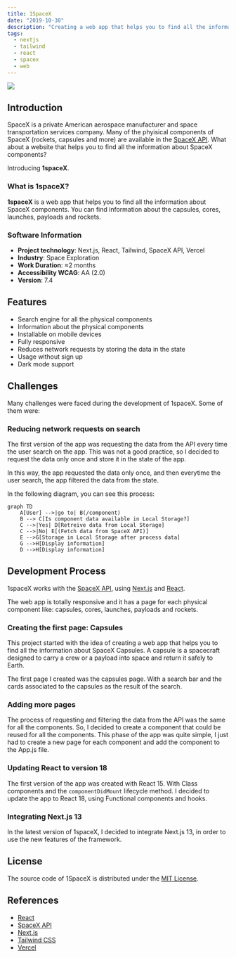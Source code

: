 ```yaml
---
title: 1SpaceX
date: "2019-10-30"
description: "Creating a web app that helps you to find all the information about SpaceX components."
tags:
  - nextjs
  - tailwind
  - react
  - spacex
  - web
---
```


<img src="/1spacex__cover.webp" />

## Introduction

SpaceX is a private American aerospace manufacturer and space transportation services company. Many of the phyisical components of SpaceX (rockets, capsules and more) are available in the <a href="https://docs.spacexdata.com" target="_blank">SpaceX API</a>. What about a website that helps you to find all the information about SpaceX components?

Introducing **1spaceX**.

### What is 1spaceX?

**1spaceX** is a web app that helps you to find all the information about SpaceX components. You can find information about the capsules, cores, launches, payloads and rockets.

### Software Information

- **Project technology**: Next.js, React, Tailwind, SpaceX API, Vercel
- **Industry**: Space Exploration
- **Work Duration**: ≈2 months
- **Accessibility WCAG**: AA (2.0)
- **Version**: 7.4

## Features

- Search engine for all the physical components
- Information about the physical components
- Installable on mobile devices
- Fully responsive
- Reduces network requests by storing the data in the state
- Usage without sign up
- Dark mode support

## Challenges

Many challenges were faced during the development of 1spaceX. Some of them were:

### Reducing network requests on search

The first version of the app was requesting the data from the API every time the user search on the app. This was not a good practice, so I decided to request the data only once and store it in the state of the app.

In this way, the app requested the data only once, and then everytime the user search, the app filtered the data from the state.

In the following diagram, you can see this process:

```mermaid
graph TD
    A[User] -->|go to| B(/component)
    B --> C[Is component data available in Local Storage?]
    C -->|Yes| D[Retreive data from Local Storage]
    C -->|No| E[(Fetch data from SpaceX API)]
    E -->G[Storage in Local Storage after process data]
    G -->H[Display information]
    D -->H[Display information]
```

## Development Process

1spaceX works with the <a href="https://docs.spacexdata.com" target="_blank">SpaceX API</a>, using <a href="https://nextjs.org" target="_blank">Next.js</a> and <a href="https://reactjs.org" target="_blank">React</a>.

The web app is totally responsive and it has a page for each physical component like: capsules, cores, launches, payloads and rockets.

### Creating the first page: Capsules

This project started with the idea of creating a web app that helps you to find all the information about SpaceX Capsules. A capsule is a spacecraft designed to carry a crew or a payload into space and return it safely to Earth.

The first page I created was the capsules page. With a search bar and the cards associated to the capsules as the result of the search.

### Adding more pages

The process of requesting and filtering the data from the API was the same for all the components. So, I decided to create a component that could be reused for all the components. This phase of the app was quite simple, I just had to create a new page for each component and add the component to the App.js file.

### Updating React to version 18

The first version of the app was created with React 15. With Class components and the `componentDidMount` lifecycle method. I decided to update the app to React 18, using Functional components and hooks.

### Integrating Next.js 13

In the latest version of 1spaceX, I decided to integrate Next.js 13, in order to use the new features of the framework.

## License

The source code of 1SpaceX is distributed under the <a href="https://opensource.org/licenses/MIT" target="_blank">MIT License</a>.

## References

- <a href="https://reactjs.org" target="_blank">React</a>
- <a href="https://docs.spacexdata.com" target="_blank">SpaceX API</a>
- <a href="https://nextjs.org" target="_blank">Next.js</a>
- <a href="https://tailwindcss.com" target="_blank">Tailwind CSS</a>
- <a href="https://vercel.com" target="_blank">Vercel</a>
